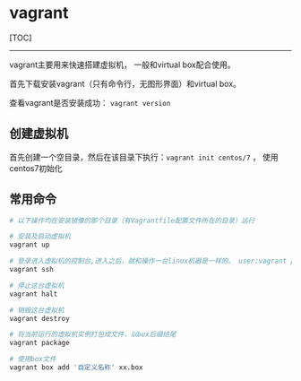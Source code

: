 # vagrant

[TOC]

<!-- toc -->

---

vagrant主要用来快速搭建虚拟机， 一般和virtual box配合使用。

首先下载安装vagrant（只有命令行，无图形界面）和virtual box。

查看vagrant是否安装成功： `vagrant version`



## 创建虚拟机

首先创建一个空目录，然后在该目录下执行：`vagrant init centos/7` ， 使用centos7初始化



## 常用命令 

```bash
# 以下操作均在安装镜像的那个目录（有Vagrantfile配置文件所在的目录）运行

# 安装及启动虚拟机
vagrant up

# 登录进入虚拟机的控制台,进入之后，就和操作一台linux机器是一样的。 user:vagrant pwd: vagrant
vagrant ssh

# 停止这台虚拟机
vagrant halt

# 销毁这台虚拟机
vagrant destroy

# 将当前运行的虚拟机实例打包成文件，以box后缀结尾
vagrant package

# 使用box文件
vagrant box add '自定义名称' xx.box
```

